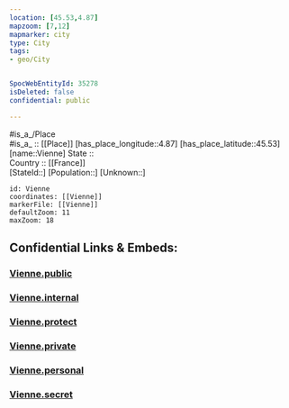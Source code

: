 ```yaml
---
location: [45.53,4.87] 
mapzoom: [7,12] 
mapmarker: city 
type: City
tags:
- geo/City


SpocWebEntityId: 35278
isDeleted: false
confidential: public

---
```

#is_a_/Place  
#is_a_ :: [[Place]] 
[has_place_longitude::4.87] 
[has_place_latitude::45.53] 
[name::Vienne] 
State ::  
Country :: [[France]]  
[StateId::] 
[Population::] 
[Unknown::] 


```leaflet
id: Vienne
coordinates: [[Vienne]] 
markerFile: [[Vienne]] 
defaultZoom: 11 
maxZoom: 18
```


## Confidential Links & Embeds: 

### [Vienne.public](/_public/\Earth\Continent\Europe\Europe~West\France\regions~France\Auvergne-Rhône-Alpes\departments~Auvergne-Rhône-Alpes\Rhône\communes~Rhône\Lyon\cities~LyonVienne.public.md) 

### [Vienne.internal](/_internal/\Earth\Continent\Europe\Europe~West\France\regions~France\Auvergne-Rhône-Alpes\departments~Auvergne-Rhône-Alpes\Rhône\communes~Rhône\Lyon\cities~LyonVienne.internal.md) 

### [Vienne.protect](/_protect/\Earth\Continent\Europe\Europe~West\France\regions~France\Auvergne-Rhône-Alpes\departments~Auvergne-Rhône-Alpes\Rhône\communes~Rhône\Lyon\cities~LyonVienne.protect.md) 

### [Vienne.private](/_private/\Earth\Continent\Europe\Europe~West\France\regions~France\Auvergne-Rhône-Alpes\departments~Auvergne-Rhône-Alpes\Rhône\communes~Rhône\Lyon\cities~LyonVienne.private.md) 

### [Vienne.personal](/_personal/\Earth\Continent\Europe\Europe~West\France\regions~France\Auvergne-Rhône-Alpes\departments~Auvergne-Rhône-Alpes\Rhône\communes~Rhône\Lyon\cities~LyonVienne.personal.md) 

### [Vienne.secret](/_secret/\Earth\Continent\Europe\Europe~West\France\regions~France\Auvergne-Rhône-Alpes\departments~Auvergne-Rhône-Alpes\Rhône\communes~Rhône\Lyon\cities~LyonVienne.secret.md)

